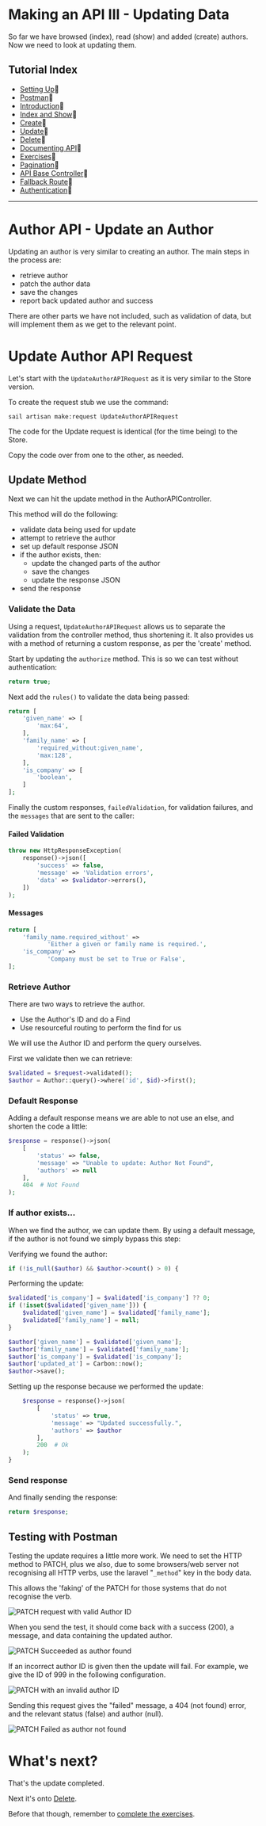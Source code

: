 # Making an API III - Updating Data

So far we have browsed (index), read (show) and added (create) authors. 
Now we need to look at updating them.


## Tutorial Index

- [Setting Up](ReadMe-00-Setting-Up.md)🔗
- [Postman](ReadMe-02-Postman.md)🔗
- [Introduction](ReadMe-10-API-introduction.md)🔗
- [Index and Show](ReadMe-11-API-index-show.md)🔗
- [Create](ReadMe-12-API-create.md)🔗
- [Update](ReadMe-13-API-update.md)🔗
- [Delete](ReadMe-14-API-delete.md)🔗
- [Documenting API](ReadMe-15-API-documenting.md)🔗
- [Exercises](ReadMe-90-API-exercises.md)🔗
- [Pagination](ReadMe-16-API-pagination.md)🔗
- [API Base Controller](ReadMe-17-API-Base-controller.md)🔗
- [Fallback Route](ReadMe-18-API-fallback-route.md)🔗
- [Authentication](ReadMe-20-API-authentication.md)🔗
---

# Author API - Update an Author

Updating an author is very similar to creating an author. The main
steps in the process are:

- retrieve author 
- patch the author data
- save the changes
- report back updated author and success

There are other parts we have not included, such as validation of data,
but will implement them as we get to the relevant point.

# Update Author API Request

Let's start with the `UpdateAuthorAPIRequest` as it is very similar to the Store version.

To create the request stub we use the command:

```shell
sail artisan make:request UpdateAuthorAPIRequest
```

The code for the Update request is identical (for the time
being) to the Store.

Copy the code over from one to the other, as needed.

## Update Method

Next we can hit the update method in the AuthorAPIController.

This method will do the following:

- validate data being used for update
- attempt to retrieve the author
- set up default response JSON
- if the author exists, then:
  - update the changed parts of the author
  - save the changes
  - update the response JSON
- send the response

### Validate the Data

Using a request, `UpdateAuthorAPIRequest` allows us to separate the
validation from the controller method, thus shortening it. It also
provides us with a method of returning a custom response, as per the
'create' method.

Start by updating the `authorize` method. This is so we can test 
without authentication:
```php
return true;
```

Next add the `rules()` to validate the data being passed:

```php
return [
    'given_name' => [
        'max:64',
    ],
    'family_name' => [
        'required_without:given_name',
        'max:128',
    ],
    'is_company' => [
        'boolean',
    ]
];
```

Finally the custom responses, `failedValidation`, for validation 
failures, and the `messages` that are sent to the caller:

#### Failed Validation
```php
throw new HttpResponseException(
    response()->json([
        'success' => false,
        'message' => 'Validation errors',
        'data' => $validator->errors(),
    ])
);
```

#### Messages
```php
return [
    'family_name.required_without' =>
           'Either a given or family name is required.',
    'is_company' => 
           'Company must be set to True or False',
];
```

### Retrieve Author

There are two ways to retrieve the author.

- Use the Author's ID and do a Find
- Use resourceful routing to perform the find for us

We will use the Author ID and perform the query ourselves.

First we validate then we can retrieve:

```php
$validated = $request->validated();
$author = Author::query()->where('id', $id)->first();        
```

### Default Response

Adding a default response means we are able to not use an else,
and shorten the code a little:
```php
$response = response()->json(
    [
        'status' => false,
        'message' => "Unable to update: Author Not Found",
        'authors' => null
    ],
    404  # Not Found
);
```

### If author exists...

When we find the author, we can update them. By using a default 
message, if the author is not found we simply bypass this step:

Verifying we found the author:
```php
if (!is_null($author) && $author->count() > 0) {
```

Performing the update:
```php
$validated['is_company'] = $validated['is_company'] ?? 0;
if (!isset($validated['given_name'])) {
    $validated['given_name'] = $validated['family_name'];
    $validated['family_name'] = null;
}

$author['given_name'] = $validated['given_name'];
$author['family_name'] = $validated['family_name'];
$author['is_company'] = $validated['is_company'];
$author['updated_at'] = Carbon::now();
$author->save();
```

Setting up the response because we performed the update:

```php
    $response = response()->json(
        [
            'status' => true,
            'message' => "Updated successfully.",
            'authors' => $author
        ],
        200  # Ok
    );
}
```
### Send response

And finally sending the response:

```php
return $response;
```

## Testing with Postman

Testing the update requires a little more work. We need to set the 
HTTP method to PATCH, plus we also, due to some browsers/web server
not recognising all HTTP verbs, use the laravel "`_method`" key 
in the body data.

This allows the 'faking' of the PATCH for those systems that do not
recognise the verb.

![PATCH request with valid Author ID](images/postman-update-1.png)

When you send the test, it should come back with a success (200), 
a message, and data containing the updated author. 

![PATCH Succeeded as author found](images/postman-update-2.png)

If an incorrect author ID is given then the update will fail. For example, we give the ID of 999 in the following configuration.

![PATCH with an invalid author ID](images/postman-update-3.png)

Sending this request gives the "failed" message, a 404 (not found) 
error, and the relevant status (false) and author (null).

![PATCH Failed as author not found](images/postman-update-4.png)


# What's next?

That's the update completed.

Next it's onto [Delete](ReadMe-14-API-delete.md).

Before that though, remember to [complete the exercises](ReadMe-90-API-exercises.md).
